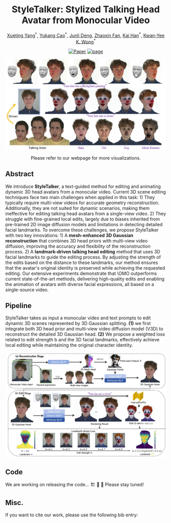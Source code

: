 <div align="center">

# StyleTalker: Stylized Talking Head Avatar from Monocular Video
  
<a href="https://github.com/yxt7979">Xueting Yang</a><sup>†</sup>,
<a href="https://yukangcao.github.io/">Yukang Cao</a><sup>†</sup>,
<a href="">Junli Deng</a>,
<a href="https://zhaoxinf.github.io/">Zhaoxin Fan</a>,
<a href="https://www.kaihan.org/">Kai Han</a><sup>\*</sup>,
<a href="https://i.cs.hku.hk/~kykwong/">Kwan-Yee K. Wong</a><sup>\*</sup>


[![Paper](http://img.shields.io/badge/Paper-arxiv.svg)](https://github.com/yxt7979/Style-Talker)
<a href="https://yxt7979.github.io/Style-Talker"><img alt="page" src="https://img.shields.io/badge/Webpage-0054a6?logo=Google%20chrome&logoColor=white"></a>

<img src="./docs/static/first_paper.png">
  
Please refer to our webpage for more visualizations.
</div>

## Abstract
We introduce **StyleTalker**, a text-guided method for editing and animating dynamic 3D head avatars from a monocular video. Current 3D scene editing techniques face two main challenges when applied in this task:
    1) They typically require multi-view videos for accurate geometry reconstruction. Additionally, they are not suited for dynamic scenarios, making them ineffective for editing talking head avatars from a single-view video.
    2) They struggle with fine-grained local edits, largely due to biases inherited from pre-trained 2D image diffusion models and limitations in detecting detailed facial landmarks.
    To overcome these challenges, we propose StyleTalker with two key innovations:
    1) A **mesh-enhanced 3D Gaussian reconstruction** that combines 3D head priors with multi-view video diffusion, improving the accuracy and flexibility of the reconstruction process.
    2) A **landmark-driven talking head editing** method that uses 3D facial landmarks to guide the editing process. By adjusting the strength of the edits based on the distance to these landmarks, our method ensures that the avatar's original identity is preserved while achieving the requested editing.
    Our extensive experiments demonstrate that \OMO outperforms current state-of-the-art methods, delivering high-quality edits and enabling the animation of avatars with diverse facial expressions, all based on a single-source video.
## Pipeline
StyleTalker takes as input a monocular video and text prompts to edit dynamic 3D scenes represented by 3D Gaussian splitting. **(1)** we first integrate both 3D head prior and multi-view video diffusion model (V3D) to reconstruct the detailed 3D Gaussian head. **(2)** We propose a weighted loss related to edit strength b and the 3D facial landmarks, effectively achieve local editing while maintaining the original character identity.

<img src="./docs/static/StyleTalker-pipeline.png">

## Code
We are working on releasing the code... 🏗️ 🚧 🔨 Please stay tuned!

## Misc.
If you want to cite our work, please use the following bib entry:
```

```
